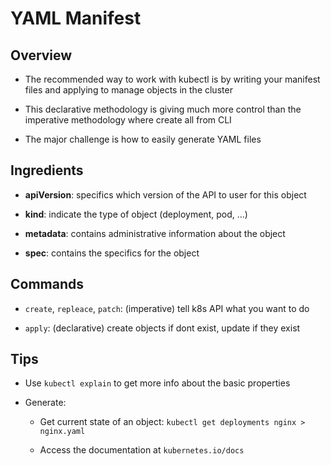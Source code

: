 # YAML Manifest


## Overview

- The recommended way to work with kubectl is by writing your manifest files and applying to manage objects in the cluster

- This declarative methodology is giving much more control than the imperative methodology where create all from CLI

- The major challenge is how to easily generate YAML files


## Ingredients

- __apiVersion__: specifics which version of the API to user for this object

- __kind__: indicate the type of object (deployment, pod, ...)

- __metadata__: contains administrative information about the object

- __spec__: contains the specifics for the object

## Commands

- `create`, `repleace`, `patch`: (imperative) tell k8s API what you want to do

- `apply`: (declarative) create objects if dont exist, update if they exist

## Tips

- Use `kubectl explain` to get more info about the basic properties

- Generate:
    - Get current state of an object: `kubectl get deployments nginx > nginx.yaml`

    - Access the documentation at `kubernetes.io/docs`

 